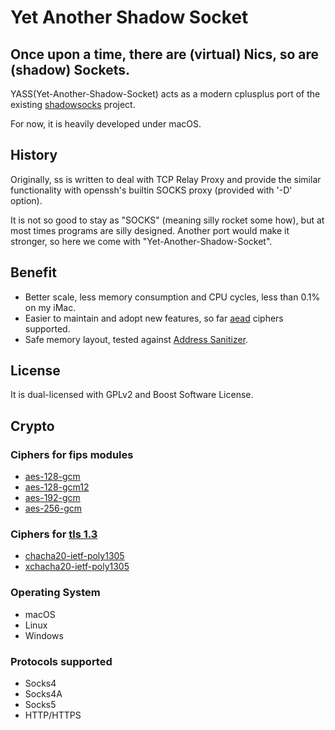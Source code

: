 # Yet Another Shadow Socket

## Once upon a time, there are (virtual) Nics, so are (shadow) Sockets.

YASS(Yet-Another-Shadow-Socket) acts as a modern cplusplus port of the existing [shadowsocks](http://github.com/shadowsocks) project.

For now, it is heavily developed under macOS.

## History
Originally, ss is written to deal with TCP Relay Proxy and provide the similar functionality with openssh's builtin SOCKS proxy (provided with '-D' option).

It is not so good to stay as "SOCKS" (meaning silly rocket some how), but at most times programs are silly designed. Another port would make it stronger, so here we come with "Yet-Another-Shadow-Socket".

## Benefit
- Better scale, less memory consumption and CPU cycles, less than 0.1% on my iMac.
- Easier to maintain and adopt new features, so far [aead][aead] ciphers supported.
- Safe memory layout, tested against [Address Sanitizer][asan].

## License
It is dual-licensed with GPLv2 and Boost Software License.

## Crypto
### Ciphers for fips modules
- [aes-128-gcm][aes128gcm]
- [aes-128-gcm12][aes128gcm12]
- [aes-192-gcm][aes192gcm]
- [aes-256-gcm][aes256gcm]

### Ciphers for [tls 1.3][tls13]
- [chacha20-ietf-poly1305][chacha20]
- [xchacha20-ietf-poly1305][chacha20]

### Operating System
- macOS
- Linux
- Windows

### Protocols supported
- Socks4
- Socks4A
- Socks5
- HTTP/HTTPS

[aead]: https://shadowsocks.org/en/spec/AEAD-Ciphers.html
[asan]: https://github.com/google/sanitizers/wiki/AddressSanitizer
[vcredist]: https://support.microsoft.com/zh-tw/help/2977003/the-latest-supported-visual-c-downloads
[aes128gcm]: https://tools.ietf.org/html/rfc5116
[aes128gcm12]: https://tools.ietf.org/html/rfc5282
[aes192gcm]: https://tools.ietf.org/html/rfc5084
[aes256gcm]: https://tools.ietf.org/html/rfc5116
[chacha20]: https://tools.ietf.org/html/rfc7539
[tls13]: https://tools.ietf.org/html/rfc7905
